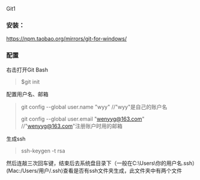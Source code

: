 Git1

### 安装：

https://npm.taobao.org/mirrors/git-for-windows/



### 配置

右击打开Git Bash

> $git init

配置用户名、邮箱

> git config --global  user.name "wyy"     //"wyy"是自己的账户名
>
> git config --global user.email "wenyyg@163.com"   //"wenyyg@163.com"注册账户时用的邮箱

生成ssh

> ssh-keygen -t rsa

​	然后连敲三次回车键，结束后去系统盘目录下（一般在C:\Users\你的用户名.ssh）(Mac:/Users/用户/.ssh)查看是否有ssh文件夹生成，此文件夹中有两个文件

